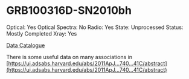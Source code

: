 # GRB100316D-SN2010bh

Optical: Yes
Optical Spectra: No
Radio: Yes
State: Unprocessed
Status: Mostly Completed
Xray: Yes

[Data Catalogue](GRB100316D-SN2010bh%203aa10f8b55c9444fb1df0b99f97fc020/Data%20Catalogue%20dce32f27146c42ee9b205ed4bf1519a4.csv)

There is some useful data on many associations in [https://ui.adsabs.harvard.edu/abs/2011ApJ...740...41C/abstract](https://ui.adsabs.harvard.edu/abs/2011ApJ...740...41C/abstract)
